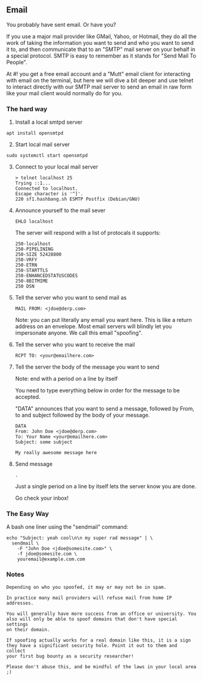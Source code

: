## Email

You probably have sent email. Or have you?

If you use a major mail provider like GMail, Yahoo, or Hotmail, they do all the
work of taking the information you want to send and who you want to send it to,
and then communicate that to an "SMTP" mail server on your behalf in a special
protocol. SMTP is easy to remember as it stands for "Send Mail To People".

At #! you get a free email account and a "Mutt" email client for interacting
with email on the terminal, but here we will dive a bit deeper and use
telnet to interact directly with our SMTP mail server to send an email in raw
form like your mail client would normally do for you.

### The hard way

1. Install a local smtpd server

```
apt install opensmtpd
```

2. Start local mail server

```
sudo systemctl start opensmtpd
```

3. Connect to your local mail server
    ```
    > telnet localhost 25
    Trying ::1...
    Connected to localhost.
    Escape character is '^]'.
    220 sf1.hashbang.sh ESMTP Postfix (Debian/GNU)
    ```

4. Announce yourself to the mail sever

    ```
    EHLO localhost
    ```

    The server will respond with a list of protocals it supports:

    ```
    250-localhost
    250-PIPELINING
    250-SIZE 52428800
    250-VRFY
    250-ETRN
    250-STARTTLS
    250-ENHANCEDSTATUSCODES
    250-8BITMIME
    250 DSN
    ```

4. Tell the server who you want to send mail as

    ```
    MAIL FROM: <jdoe@derp.com>
    ```
    Note: you can put literally any email you want here. This is like a return
    address on an envelope. Most email servers will blindly let you impersonate
    anyone. We call this email "spoofing".

5. Tell the server who you want to receive the mail

    ```
    RCPT TO: <your@emailhere.com>
    ```

6. Tell the server the body of the message you want to send

    Note: end with a period on a line by itself

    You need to type everything below in order for the message to be accepted.

    "DATA" announces that you want to send a message, followed by From, to and
    subject followed by the body of your message.

    ```
    DATA
    From: John Doe <jdoe@derp.com>
    To: Your Name <your@emailhere.com>
    Subject: some subject

    My really awesome message here
    ```

7. Send message

    ```
    .
    ```

    Just a single period on a line by itself lets the server know you are done.

    Go check your inbox!

### The Easy Way

A bash one liner using the "sendmail" command:

```
echo "Subject: yeah cool\n\n my super rad message" | \
  sendmail \
    -F "John Doe <jdoe@somesite.com>" \
    -f jdoe@somesite.com \
    youremail@example.com.com
```

### Notes

    Depending on who you spoofed, it may or may not be in spam.

    In practice many mail providers will refuse mail from home IP addresses.

    You will generally have more success from an office or university. You
    also will only be able to spoof domains that don't have special settings
    on their domain.

    If spoofing actually works for a real domain like this, it is a sign
    they have a significant security hole. Point it out to them and collect
    your first bug bounty as a security researcher!

    Please don't abuse this, and be mindful of the laws in your local area ;)

